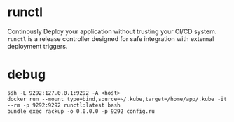 # runctl

Continously Deploy your application without trusting your CI/CD system. `runctl` is a release controller designed for safe integration with external deployment triggers.

# debug

```
ssh -L 9292:127.0.0.1:9292 -A <host>
docker run --mount type=bind,source=~/.kube,target=/home/app/.kube -it --rm -p 9292:9292 runctl:latest bash
bundle exec rackup -o 0.0.0.0 -p 9292 config.ru
```
